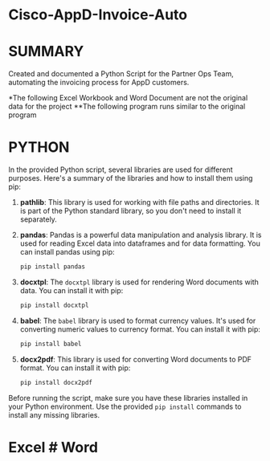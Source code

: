 # Cisco-AppD-Invoice-Auto
# SUMMARY

Created and documented a Python Script for the Partner Ops Team, automating the 
invoicing process for AppD customers. 

*The following Excel Workbook and Word Document are not the original data for the project
**The following program runs similar to the original program 

# PYTHON 
In the provided Python script, several libraries are used for different purposes. Here's a summary of the libraries and how to install them using pip:

1. **pathlib**: This library is used for working with file paths and directories. It is part of the Python standard library, so you don't need to install it separately.

2. **pandas**: Pandas is a powerful data manipulation and analysis library. It is used for reading Excel data into dataframes and for data formatting. You can install pandas using pip:

   ```bash
   pip install pandas
   ```

3. **docxtpl**: The `docxtpl` library is used for rendering Word documents with data. You can install it with pip:

   ```bash
   pip install docxtpl
   ```

4. **babel**: The `babel` library is used to format currency values. It's used for converting numeric values to currency format. You can install it with pip:

   ```bash
   pip install babel
   ```

5. **docx2pdf**: This library is used for converting Word documents to PDF format. You can install it with pip:

   ```bash
   pip install docx2pdf
   ```

Before running the script, make sure you have these libraries installed in your Python environment. Use the provided `pip install` commands to install any missing libraries.

# Excel # Word 
